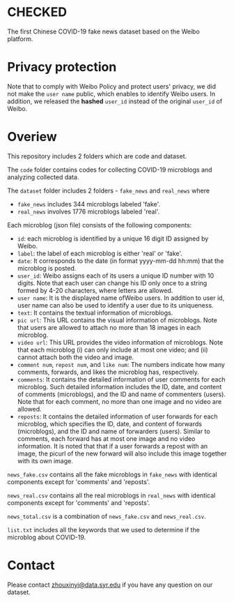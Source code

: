 # CHECKED
The first Chinese COVID-19 fake news dataset based on the Weibo platform.

# Privacy protection
Note that to comply with Weibo Policy and protect users' privacy, we did not make the `user name` public, which enables to identify Weibo users. In addition, we released the **hashed** `user_id` instead of the original `user_id` of Weibo. 

# Overiew
This repository includes 2 folders which are code and dataset.

The `code` folder contains codes for collecting COVID-19 microblogs and analyzing collected data.

The `dataset` folder includes 2 folders - `fake_news` and `real_news` where 
* `fake_news`  includes 344 microblogs labeled 'fake'.
* `real_news` involves 1776 microblogs labeled 'real'.

Each microblog (json file) consists of the following components:
* `id`: each microblog is identified by a unique 16 digit ID assigned by Weibo.
* `label`: the label of each microblog is either 'real' or 'fake'.
* `date`: It corresponds to the date (in format yyyy-mm-dd hh:mm) that the microblog is posted.
* `user_id`: Weibo assigns each of its users a unique ID number with 10 digits. Note that each user can change his ID only once to a string formed by 4-20 characters, where letters are allowed.
* `user name`: It is the displayed name ofWeibo users. In addition to user id, user name can also be used to identify a user due to its uniqueness.
* `text`: It contains the textual information of microblogs.
* `pic url`: This URL contains the visual information of microblogs. Note that users are allowed to attach no more than 18 images in each microblog.
* `video url`: This URL provides the video information of microblogs. Note that each microblog (i) can only include at most one video; and (ii) cannot attach both the video and image.
* `comment num`, `repost num`, and `like num`: The numbers indicate how many comments, forwards, and likes the microblog has, respectively.
* `comments`: It contains the detailed information of user comments for each microblog. Such detailed information includes the ID, date, and content of comments (microblogs), and the ID and name of commenters (users). Note that for each comment, no more than one image and no video are allowed.
* `reposts`: It contains the detailed information of user forwards for each microblog, which specifies the ID, date, and content of forwards (microblogs), and the ID and name of forwarders (users). Similar to comments, each forward has at most one image and no video information. It is noted that that if a user forwards a repost with an image, the picurl of the new forward will also include this image together with its own image.

`news_fake.csv` contains all the fake microblogs in `fake_news` with identical components except for 'comments' and 'reposts'.

`news_real.csv` contains all the real microblogs in `real_news` with identical components except for 'comments' and 'reposts'.

`news_total.csv` is a combination of `news_fake.csv` and `news_real.csv`.

`list.txt` includes all the keywords that we used to determine if the microblog about COVID-19.

# Contact
Please contact zhouxinyi@data.syr.edu if you have any question on our dataset.
